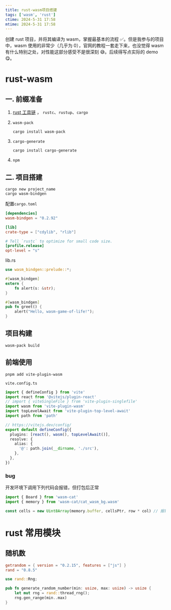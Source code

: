 ```yaml
---
title: rust-wasm项目搭建
tags: ['wasm', 'rust']
ctime: 2024-5-31 17:58
mtime: 2024-5-31 17:58
---
```


创建 rust 项目，并将其编译为 wasm，掌握最基本的流程 ✅。但是我参与的项目中，wasm 使用的非常少（几乎为 0），官网的教程一套走下来，也没觉得 wasm 有什么特别之处，对性能这部分感受不是很深刻 😅。后续得写点实际的 demo😋。

<!-- more -->

# rust-wasm

## 一. 前缀准备

1. [rust 工具链](https://www.rust-lang.org/tools/install) ， `rustc`、`rustup`、`cargo`

2. `wasm-pack`

   ```shell
   cargo install wasm-pack
   ```

3. `cargo-generate`

   ```
   cargo install cargo-generate
   ```

4. `npm`

## 二. 项目搭建

```
cargo new project_name
cargo wasm-bindgen
```

配置`cargo.toml`

```toml
[dependencies]
wasm-bindgen = "0.2.92"

[lib]
crate-type = ["cdylib", "rlib"]

# Tell `rustc` to optimize for small code size.
[profile.release]
opt-level = "s"

```

lib.rs

```rust
use wasm_bindgen::prelude::*;

#[wasm_bindgen]
extern {
    fn alert(s: &str);
}

#[wasm_bindgen]
pub fn greet() {
    alert("Hello, wasm-game-of-life!");
}
```



## 项目构建

```shell
wasm-pack build
```

## 前端使用

```shell
pnpm add vite-plugin-wasm
```

`vite.config.ts`

```typescript
import { defineConfig } from 'vite'
import react from '@vitejs/plugin-react'
// import { viteSingleFile } from 'vite-plugin-singlefile'
import wasm from 'vite-plugin-wasm'
import topLevelAwait from 'vite-plugin-top-level-await'
import path from 'path'

// https://vitejs.dev/config/
export default defineConfig({
  plugins: [react(), wasm(), topLevelAwait()],
  resolve: {
    alias: {
      '@': path.join(__dirname, './src'),
    },
  },
})

```

### bug

开发环境下调用下列代码会报错，但打包后正常

```typescript
import { Board } from 'wasm-cat'
import { memory } from 'wasm-cat/cat_wasm_bg.wasm'

const cells = new Uint8Array(memory.buffer, cellsPtr, row * col) // 报错
```



# rust 常用模块

## 随机数

```toml
getrandom = { version = "0.2.15", features = ["js"] }
rand = "0.8.5"
```

```rust
use rand::Rng;

pub fn generate_random_number(min: usize, max: usize) -> usize {
    let mut rng = rand::thread_rng();
    rng.gen_range(min..max)
}
```

